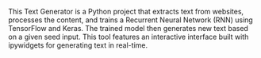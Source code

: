This Text Generator is a Python project that extracts text from websites, processes the content, 
and trains a Recurrent Neural Network (RNN) using TensorFlow and Keras. The trained model then 
generates new text based on a given seed input. This tool features an interactive interface built 
with ipywidgets for generating text in real-time.

